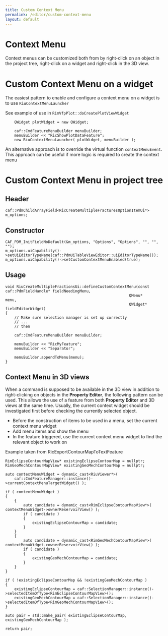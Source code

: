 ```yaml
---
title: Custom Context Menu
permalink: /editor/custom-context-menu
layout: default
---
```


# Context Menu
Context menus can be customized both from by right-click on an object in the project tree, right-click on a widget and right-click in the 3D view.

# Custom Context Menu on a widget
The easiest pattern to enable and configure a context menu on a widget is to use `RiuContextMenuLauncher`

See example of use in `RimVfpPlot::doCreatePlotViewWidget`

        QWidget plotWidget = new QWidget;

        caf::CmdFeatureMenuBuilder menuBuilder;
        menuBuilder << "RicShowPlotDataFeature";
        new RiuContextMenuLauncher( plotWidget, menuBuilder );

An alternative approach is to override the virtual function `contextMenuEvent`. This approach can be useful if more logic is required to create the context menu

# Custom Context Menu in project tree

## Header
    caf::PdmChildArrayField<RicCreateMultipleFracturesOptionItemUi*> m_options;

## Constructor

    CAF_PDM_InitFieldNoDefault(&m_options, "Options", "Options", "", "", "");
    m_options.uiCapability()->setUiEditorTypeName(caf::PdmUiTableViewEditor::uiEditorTypeName());
    m_options.uiCapability()->setCustomContextMenuEnabled(true);

## Usage

    void RiuCreateMultipleFractionsUi::defineCustomContextMenu(const caf::PdmFieldHandle* fieldNeedingMenu,
                                                           QMenu*                     menu,
                                                           QWidget*                   fieldEditorWidget)
    {
        // Make sure selection manager is set up correctly
        // ...
        // then
	
        caf::CmdFeatureMenuBuilder menuBuilder;

        menuBuilder << "RicMyFeature";
        menuBuilder << "Separator";

        menuBuilder.appendToMenu(menu);
    }

## Context Menu in 3D views
When a command is supposed to be available in the 3D view in addition to right-clicking on objects in the **Property Editor**, the following pattern can be used. This allows the use of a feature from both **Property Editor** and 3D views at the same time. Usually, the current context widget should be investigated first before checking the currently selected object.

- Before the construction of items to be used in a menu, set the current context menu widget
- Add menu items and show the menu
- In the feature triggered, use the current context menu widget to find the relevant object to work on

Example taken from RicExportContourMapToTextFeature

    RimEclipseContourMapView* existingEclipseContourMap = nullptr;
    RimGeoMechContourMapView* existingGeoMechContourMap = nullptr;

    auto contextMenuWidget = dynamic_cast<RiuViewer*>(
        caf::CmdFeatureManager::instance()->currentContextMenuTargetWidget() );

    if ( contextMenuWidget )
    {
        {
            auto candidate = dynamic_cast<RimEclipseContourMapView*>( contextMenuWidget->ownerReservoirView() );
            if ( candidate )
            {
                existingEclipseContourMap = candidate;
            }
        }
        {
            auto candidate = dynamic_cast<RimGeoMechContourMapView*>( contextMenuWidget->ownerReservoirView() );
            if ( candidate )
            {
                existingGeoMechContourMap = candidate;
            }
        }
    }

    if ( !existingEclipseContourMap && !existingGeoMechContourMap )
    {
        existingEclipseContourMap = caf::SelectionManager::instance()->selectedItemOfType<RimEclipseContourMapView>();
        existingGeoMechContourMap = caf::SelectionManager::instance()->selectedItemOfType<RimGeoMechContourMapView>();
    }

    auto pair = std::make_pair( existingEclipseContourMap, existingGeoMechContourMap );

    return pair;
